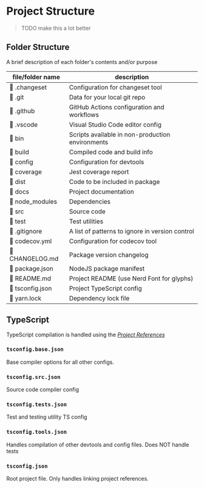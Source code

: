 # Project Structure

> TODO make this a lot better

## Folder Structure

A brief description of each folder's contents and/or purpose

| file/folder name | description                                      |
| ---------------- | ------------------------------------------------ |
|  .changeset     | Configuration for changeset tool                 |
|  .git           | Data for your local git repo                     |
|  .github        | GitHub Actions configuration and workflows       |
|  .vscode        | Visual Studio Code editor config                 |
|  bin            | Scripts available in non-production environments |
|  build          | Compiled code and build info                     |
|  config         | Configuration for devtools                       |
|  coverage       | Jest coverage report                             |
|  dist           | Code to be included in package                   |
|  docs           | Project documentation                            |
|  node_modules   | Dependencies                                     |
|  src            | Source code                                      |
|  test           | Test utilities                                   |
|  .gitignore     | A list of patterns to ignore in version control  |
|  codecov.yml    | Configuration for codecov tool                   |
|  CHANGELOG.md   | Package version changelog                        |
|  package.json   | NodeJS package manifest                          |
|  README.md      | Project README (use Nerd Font for glyphs)        |
|  tsconfig.json  | Project TypeScript config                        |
|  yarn.lock      | Dependency lock file                             |

## TypeScript

TypeScript compilation is handled using the [_Project References_](project-references-link)

### `tsconfig.base.json`

Base compiler options for all other configs.

### `tsconfig.src.json`

Source code compiler config

### `tsconfig.tests.json`

Test and testing utility TS config

### `tsconfig.tools.json`

Handles compilation of other devtools and config files. Does NOT handle tests

### `tsconfig.json`

Root project file. Only handles linking project references.

[project-references-link]: https://www.typescriptlang.org/docs/handbook/project-references.html
